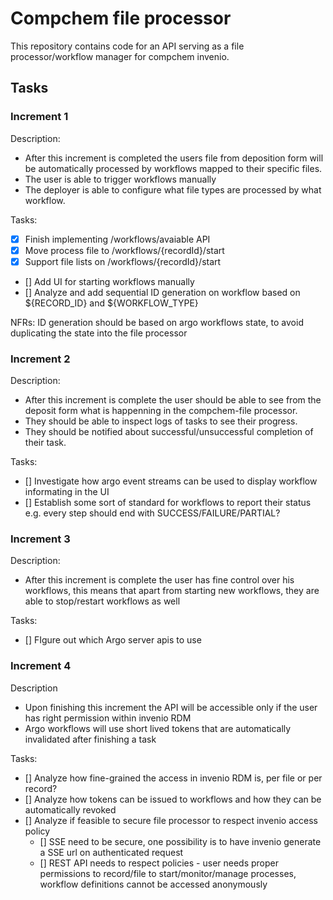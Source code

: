 # Compchem file processor

This repository contains code for an API serving as a file processor/workflow manager for compchem invenio.

## Tasks

### Increment 1

Description:

- After this increment is completed the users file from deposition form will be automatically processed by workflows mapped to their specific files.
- The user is able to trigger workflows manually
- The deployer is able to configure what file types are processed by what workflow.

Tasks:

- [x] Finish implementing /workflows/avaiable API
- [x] Move process file to /workflows/{recordId}/start
- [x] Support file lists on /workflows/{recordId}/start
- [] Add UI for starting workflows manually
- [] Analyze and add sequential ID generation on workflow based on ${RECORD_ID} and ${WORKFLOW_TYPE}

NFRs: ID generation should be based on argo workflows state, to avoid duplicating the state into the file processor

### Increment 2

Description:

- After this increment is complete the user should be able to see from the deposit form what is happenning in the compchem-file processor.
- They should be able to inspect logs of tasks to see their progress.
- They should be notified about successful/unsuccessful completion of their task.

Tasks:

- [] Investigate how argo event streams can be used to display workflow informating in the UI
- [] Establish some sort of standard for workflows to report their status e.g. every step should end with SUCCESS/FAILURE/PARTIAL?

### Increment 3

Description:

- After this increment is complete the user has fine control over his workflows, this means that apart from starting new workflows, they are able to stop/restart workflows as well

Tasks:

- [] FIgure out which Argo server apis to use

### Increment 4

Description

- Upon finishing this increment the API will be accessible only if the user has right permission within invenio RDM
- Argo workflows will use short lived tokens that are automatically invalidated after finishing a task

Tasks:

- [] Analyze how fine-grained the access in invenio RDM is, per file or per record?
- [] Analyze how tokens can be issued to workflows and how they can be automatically revoked
- [] Analyze if feasible to secure file processor to respect invenio access policy
  - [] SSE need to be secure, one possibility is to have invenio generate a SSE url on authenticated request
  - [] REST API needs to respect policies - user needs proper permissions to record/file to start/monitor/manage processes, workflow definitions cannot be accessed anonymously

